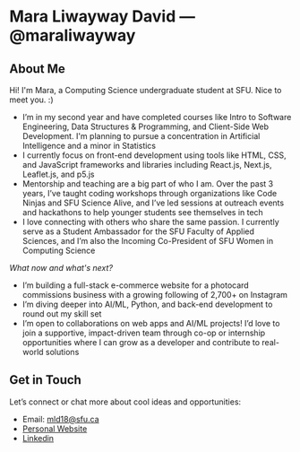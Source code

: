 # Mara Liwayway David — @maraliwayway

## About Me
Hi! I'm Mara, a Computing Science undergraduate student at SFU. Nice to meet you. :)
- I’m in my second year and have completed courses like Intro to Software Engineering, Data Structures & Programming, and Client-Side Web Development. I'm planning to pursue a concentration in Artificial Intelligence and a minor in Statistics
- I currently focus on front-end development using tools like HTML, CSS, and JavaScript frameworks and libraries including React.js, Next.js, Leaflet.js, and p5.js
- Mentorship and teaching are a big part of who I am. Over the past 3 years, I’ve taught coding workshops through organizations like Code Ninjas and SFU Science Alive, and I’ve led sessions at outreach events and hackathons to help younger students see themselves in tech
- I love connecting with others who share the same passion. I currently serve as a Student Ambassador for the SFU Faculty of Applied Sciences, and I’m also the Incoming Co-President of SFU Women in Computing Science

*What now and what's next?*
- I’m building a full-stack e-commerce website for a photocard commissions business with a growing following of 2,700+ on Instagram
- I’m diving deeper into AI/ML, Python, and back-end development to round out my skill set
- I’m open to collaborations on web apps and AI/ML projects! I’d love to join a supportive, impact-driven team through co-op or internship opportunities where I can grow as a developer and contribute to real-world solutions

## Get in Touch
Let’s connect or chat more about cool ideas and opportunities:
- Email: mld18@sfu.ca
- [Personal Website](https://maraliwayway.com/)
- [Linkedin](https://www.linkedin.com/in/maraliwayway/)
